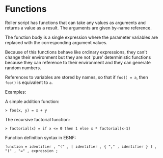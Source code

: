 # Functions

Roller script has functions that can take any values as arguments and returns a value as a result.
The arguments are given by-name reference.

The function body is a single expression where the parameter variables are replaced with the corresponding argument values.

Because of this functions behave like ordinary expressions, they can't change their environment but they are not 'pure' deterministic functions because they can reference to their environment and they can generate random numbers.

References to variables are stored by names, so that if `foo() = a`, then `foo()` is equivalent to `a`.

Examples:

A simple addition function:
```
> foo(x, y) = x + y
```

The recursive factorial function:
```
> factorial(x) = if x <= 0 then 1 else x * factorial(x-1)
```

Function definition syntax in EBNF:
```
function = identifier , "(" , [ identifier , { "," , identifier } ] , ")" , "=" , expression ;
```
